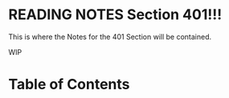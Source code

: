 # READING NOTES Section 401!!!

This is where the Notes for the 401 Section will be contained.

WIP

# **Table of Contents**
